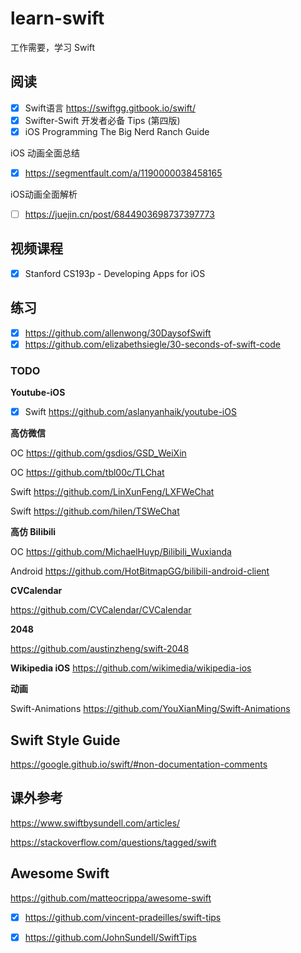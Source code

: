 # learn-swift
工作需要，学习 Swift

## 阅读
- [x] Swift语言 https://swiftgg.gitbook.io/swift/
- [x] Swifter-Swift 开发者必备 Tips (第四版)
- [x] iOS Programming The Big Nerd Ranch Guide  

iOS 动画全面总结
- [x] https://segmentfault.com/a/1190000038458165

iOS动画全面解析
- [ ] https://juejin.cn/post/6844903698737397773

## 视频课程
- [x] Stanford CS193p - Developing Apps for iOS

## 练习
- [x] https://github.com/allenwong/30DaysofSwift
- [x] https://github.com/elizabethsiegle/30-seconds-of-swift-code

### TODO

**Youtube-iOS**

- [x] Swift https://github.com/aslanyanhaik/youtube-iOS

**高仿微信**

OC https://github.com/gsdios/GSD_WeiXin

OC https://github.com/tbl00c/TLChat

Swift https://github.com/LinXunFeng/LXFWeChat

Swift https://github.com/hilen/TSWeChat

**高仿 Bilibili**

OC https://github.com/MichaelHuyp/Bilibili_Wuxianda

Android https://github.com/HotBitmapGG/bilibili-android-client 

**CVCalendar**

https://github.com/CVCalendar/CVCalendar

**2048**

https://github.com/austinzheng/swift-2048

**Wikipedia iOS**
https://github.com/wikimedia/wikipedia-ios

**动画**

Swift-Animations https://github.com/YouXianMing/Swift-Animations


## Swift Style Guide
https://google.github.io/swift/#non-documentation-comments

## 课外参考

https://www.swiftbysundell.com/articles/

https://stackoverflow.com/questions/tagged/swift


## Awesome Swift
https://github.com/matteocrippa/awesome-swift

- [x] https://github.com/vincent-pradeilles/swift-tips

- [x] https://github.com/JohnSundell/SwiftTips
